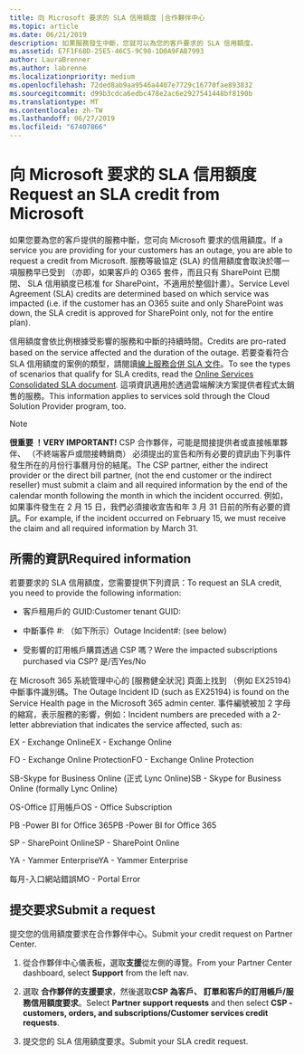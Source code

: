 ```yaml
---
title: 向 Microsoft 要求的 SLA 信用額度 |合作夥伴中心
ms.topic: article
ms.date: 06/21/2019
description: 如果服務發生中斷，您就可以為您的客戶要求的 SLA 信用額度。
ms.assetid: E7F1F68D-25E5-46C5-9C98-1D0A9FAB7993
author: LauraBrenner
ms.author: labrenne
ms.localizationpriority: medium
ms.openlocfilehash: 72ded8ab9aa9546a4407e7729c16770fae893832
ms.sourcegitcommit: d99b3cdca6edbc478e2ac6e2927541448bf8190b
ms.translationtype: MT
ms.contentlocale: zh-TW
ms.lasthandoff: 06/27/2019
ms.locfileid: "67407866"
---
```

# <a name="request-an-sla-credit-from-microsoft"></a><span data-ttu-id="c44ef-103">向 Microsoft 要求的 SLA 信用額度</span><span class="sxs-lookup"><span data-stu-id="c44ef-103">Request an SLA credit from Microsoft</span></span> 

<span data-ttu-id="c44ef-104">如果您要為您的客戶提供的服務中斷，您可向 Microsoft 要求的信用額度。</span><span class="sxs-lookup"><span data-stu-id="c44ef-104">If a service you are providing for your customers has an outage, you are able to request a credit from Microsoft.</span></span> <span data-ttu-id="c44ef-105">服務等級協定 (SLA) 的信用額度會取決於哪一項服務早已受到 （亦即，如果客戶的 O365 套件，而且只有 SharePoint 已關閉、 SLA 信用額度已核准 for SharePoint，不適用於整個計畫）。</span><span class="sxs-lookup"><span data-stu-id="c44ef-105">Service Level Agreement (SLA) credits are determined based on which service was impacted (i.e. if the customer has an O365 suite and only SharePoint was down, the SLA credit is approved for SharePoint only, not for the entire plan).</span></span>

<span data-ttu-id="c44ef-106">信用額度會依比例根據受影響的服務和中斷的持續時間。</span><span class="sxs-lookup"><span data-stu-id="c44ef-106">Credits are pro-rated based on the service affected and the duration of the outage.</span></span> <span data-ttu-id="c44ef-107">若要查看符合 SLA 信用額度的案例的類型，請閱讀[線上服務合併 SLA 文件](http://www.microsoftvolumelicensing.com/DocumentSearch.aspx?Mode=3&DocumentTypeId=37)。</span><span class="sxs-lookup"><span data-stu-id="c44ef-107">To see the types of scenarios that qualify for SLA credits, read the [Online Services Consolidated SLA document](http://www.microsoftvolumelicensing.com/DocumentSearch.aspx?Mode=3&DocumentTypeId=37).</span></span> <span data-ttu-id="c44ef-108">這項資訊適用於透過雲端解決方案提供者程式太銷售的服務。</span><span class="sxs-lookup"><span data-stu-id="c44ef-108">This information applies to services sold through the Cloud Solution Provider program, too.</span></span>

>[!Note]
><span data-ttu-id="c44ef-109">**很重要 ！**</span><span class="sxs-lookup"><span data-stu-id="c44ef-109">**VERY IMPORTANT!**</span></span> <span data-ttu-id="c44ef-110">CSP 合作夥伴，可能是間接提供者或直接帳單夥伴、 （不終端客戶或間接轉銷商） 必須提出的宣告和所有必要的資訊由下列事件發生所在的月份行事曆月份的結尾。</span><span class="sxs-lookup"><span data-stu-id="c44ef-110">The CSP partner, either the indirect provider or the direct bill partner, (not the end customer or the indirect reseller) must submit a claim and all required information by the end of the calendar month following the month in which the incident occurred.</span></span> <span data-ttu-id="c44ef-111">例如，如果事件發生在 2 月 15 日，我們必須接收宣告和年 3 月 31 日前的所有必要的資訊。</span><span class="sxs-lookup"><span data-stu-id="c44ef-111">For example, if the incident occurred on February 15, we must receive the claim and all required information by March 31.</span></span> 

## <a name="required-information"></a><span data-ttu-id="c44ef-112">所需的資訊</span><span class="sxs-lookup"><span data-stu-id="c44ef-112">Required information</span></span>


<span data-ttu-id="c44ef-113">若要要求的 SLA 信用額度，您需要提供下列資訊：</span><span class="sxs-lookup"><span data-stu-id="c44ef-113">To request an SLA credit, you need to provide the following information:</span></span> 

- <span data-ttu-id="c44ef-114">客戶租用戶的 GUID:</span><span class="sxs-lookup"><span data-stu-id="c44ef-114">Customer tenant GUID:</span></span> 

- <span data-ttu-id="c44ef-115">中斷事件 #: （如下所示）</span><span class="sxs-lookup"><span data-stu-id="c44ef-115">Outage Incident#: (see below)</span></span>

- <span data-ttu-id="c44ef-116">受影響的訂用帳戶購買透過 CSP 嗎？</span><span class="sxs-lookup"><span data-stu-id="c44ef-116">Were the impacted subscriptions purchased via CSP?</span></span> <span data-ttu-id="c44ef-117">是/否</span><span class="sxs-lookup"><span data-stu-id="c44ef-117">Yes/No</span></span>

<span data-ttu-id="c44ef-118">在 Microsoft 365 系統管理中心的 [服務健全狀況] 頁面上找到 （例如 EX25194) 中斷事件識別碼。</span><span class="sxs-lookup"><span data-stu-id="c44ef-118">The Outage Incident ID (such as EX25194) is found on the Service Health page in the Microsoft 365 admin center.</span></span> <span data-ttu-id="c44ef-119">事件編號被加 2 字母的縮寫，表示服務的影響，例如：</span><span class="sxs-lookup"><span data-stu-id="c44ef-119">Incident numbers are preceded with a 2-letter abbreviation that indicates the service affected, such as:</span></span>

<span data-ttu-id="c44ef-120">EX - Exchange Online</span><span class="sxs-lookup"><span data-stu-id="c44ef-120">EX - Exchange Online</span></span>

<span data-ttu-id="c44ef-121">FO - Exchange Online Protection</span><span class="sxs-lookup"><span data-stu-id="c44ef-121">FO - Exchange Online Protection</span></span>

<span data-ttu-id="c44ef-122">SB-Skype for Business Online (正式 Lync Online)</span><span class="sxs-lookup"><span data-stu-id="c44ef-122">SB - Skype for Business Online (formally Lync Online)</span></span>

<span data-ttu-id="c44ef-123">OS-Office 訂用帳戶</span><span class="sxs-lookup"><span data-stu-id="c44ef-123">OS - Office Subscription</span></span>

<span data-ttu-id="c44ef-124">PB -Power BI for Office 365</span><span class="sxs-lookup"><span data-stu-id="c44ef-124">PB -Power BI for Office 365</span></span>

<span data-ttu-id="c44ef-125">SP - SharePoint Online</span><span class="sxs-lookup"><span data-stu-id="c44ef-125">SP - SharePoint Online</span></span>

<span data-ttu-id="c44ef-126">YA - Yammer Enterprise</span><span class="sxs-lookup"><span data-stu-id="c44ef-126">YA - Yammer Enterprise</span></span>

<span data-ttu-id="c44ef-127">每月-入口網站錯誤</span><span class="sxs-lookup"><span data-stu-id="c44ef-127">MO - Portal Error</span></span>

## <a name="submit-a-request"></a><span data-ttu-id="c44ef-128">提交要求</span><span class="sxs-lookup"><span data-stu-id="c44ef-128">Submit a request</span></span>

<span data-ttu-id="c44ef-129">提交您的信用額度要求在合作夥伴中心。</span><span class="sxs-lookup"><span data-stu-id="c44ef-129">Submit your credit request on Partner Center.</span></span>

1. <span data-ttu-id="c44ef-130">從合作夥伴中心儀表板，選取**支援**從左側的導覽。</span><span class="sxs-lookup"><span data-stu-id="c44ef-130">From your Partner Center dashboard, select **Support** from the left nav.</span></span>

2. <span data-ttu-id="c44ef-131">選取 **合作夥伴的支援要求**，然後選取**CSP 為客戶、 訂單和客戶的訂用帳戶/服務信用額度要求**。</span><span class="sxs-lookup"><span data-stu-id="c44ef-131">Select **Partner support requests** and then select **CSP - customers, orders, and subscriptions/Customer services credit requests**.</span></span>

3. <span data-ttu-id="c44ef-132">提交您的 SLA 信用額度要求。</span><span class="sxs-lookup"><span data-stu-id="c44ef-132">Submit your SLA credit request.</span></span>





